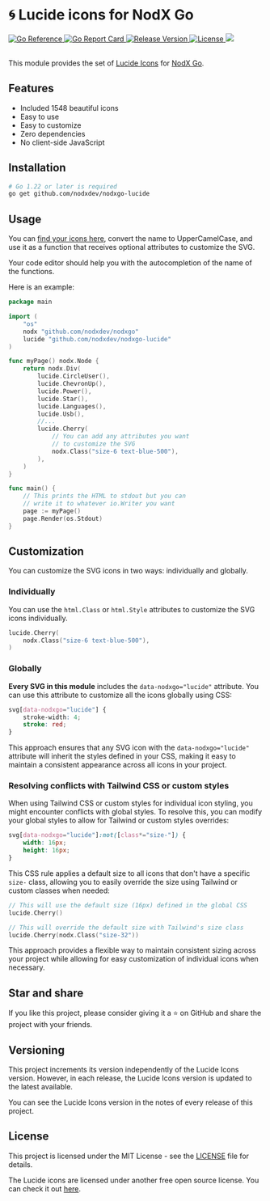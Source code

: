 # 🌀 Lucide icons for NodX Go

<a href="https://pkg.go.dev/github.com/nodxdev/nodxgo-lucide">
  <img src="https://pkg.go.dev/badge/github.com/nodxdev/nodxgo-lucide" alt="Go Reference"/>
</a>
<a href="https://goreportcard.com/report/nodxdev/nodxgo-lucide">
  <img src="https://goreportcard.com/badge/nodxdev/nodxgo-lucide" alt="Go Report Card"/>
</a>
<a href="https://github.com/nodxdev/nodxgo-lucide/releases/latest">
  <img src="https://img.shields.io/github/release/nodxdev/nodxgo-lucide.svg" alt="Release Version"/>
</a>
<a href="LICENSE">
  <img src="https://img.shields.io/github/license/nodxdev/nodxgo-lucide.svg" alt="License"/>
</a>
<a href="https://github.com/nodxdev/nodxgo-lucide">
  <img src="https://img.shields.io/github/stars/nodxdev/nodxgo-lucide?style=flat&label=github+stars"/>
</a>

<br/>
<br/>

This module provides the set of [Lucide Icons](https://lucide.dev/) for
[NodX Go](https://github.com/nodxdev/nodxgo).

## Features

- Included 1548 beautiful icons
- Easy to use
- Easy to customize
- Zero dependencies
- No client-side JavaScript

## Installation

```bash
# Go 1.22 or later is required
go get github.com/nodxdev/nodxgo-lucide
```

## Usage

You can [find your icons here](https://lucide.dev/icons/), convert the name to
UpperCamelCase, and use it as a function that receives optional attributes to
customize the SVG.

Your code editor should help you with the autocompletion of the name of the
functions.

Here is an example:

```go
package main

import (
	"os"
	nodx "github.com/nodxdev/nodxgo"
	lucide "github.com/nodxdev/nodxgo-lucide"
)

func myPage() nodx.Node {
	return nodx.Div(
		lucide.CircleUser(),
		lucide.ChevronUp(),
		lucide.Power(),
		lucide.Star(),
		lucide.Languages(),
		lucide.Usb(),
		//...
		lucide.Cherry(
			// You can add any attributes you want
			// to customize the SVG
			nodx.Class("size-6 text-blue-500"),
		),
	)
}

func main() {
	// This prints the HTML to stdout but you can
	// write it to whatever io.Writer you want
	page := myPage()
	page.Render(os.Stdout)
}
```

## Customization

You can customize the SVG icons in two ways: individually and globally.

### Individually

You can use the `html.Class` or `html.Style` attributes to customize the SVG
icons individually.

```go
lucide.Cherry(
	nodx.Class("size-6 text-blue-500"),
)
```

### Globally

**Every SVG in this module** includes the `data-nodxgo="lucide"` attribute. You
can use this attribute to customize all the icons globally using CSS:

```css
svg[data-nodxgo="lucide"] {
	stroke-width: 4;
	stroke: red;
}
```

This approach ensures that any SVG icon with the `data-nodxgo="lucide"`
attribute will inherit the styles defined in your CSS, making it easy to
maintain a consistent appearance across all icons in your project.

### Resolving conflicts with Tailwind CSS or custom styles

When using Tailwind CSS or custom styles for individual icon styling, you might
encounter conflicts with global styles. To resolve this, you can modify your
global styles to allow for Tailwind or custom styles overrides:

```css
svg[data-nodxgo="lucide"]:not([class*="size-"]) {
	width: 16px;
	height: 16px;
}
```

This CSS rule applies a default size to all icons that don't have a specific
`size-` class, allowing you to easily override the size using Tailwind or custom
classes when needed:

```go
// This will use the default size (16px) defined in the global CSS
lucide.Cherry()

// This will override the default size with Tailwind's size class
lucide.Cherry(nodx.Class("size-32"))
```

This approach provides a flexible way to maintain consistent sizing across your
project while allowing for easy customization of individual icons when
necessary.

## Star and share

If you like this project, please consider giving it a ⭐ on GitHub and share the
project with your friends.

## Versioning

This project increments its version independently of the Lucide Icons version.
However, in each release, the Lucide Icons version is updated to the latest
available.

You can see the Lucide Icons version in the notes of every release of this
project.

## License

This project is licensed under the MIT License - see the [LICENSE](LICENSE) file
for details.

The Lucide icons are licensed under another free open source license. You can
check it out [here](https://github.com/lucide-icons/lucide/blob/main/LICENSE).
